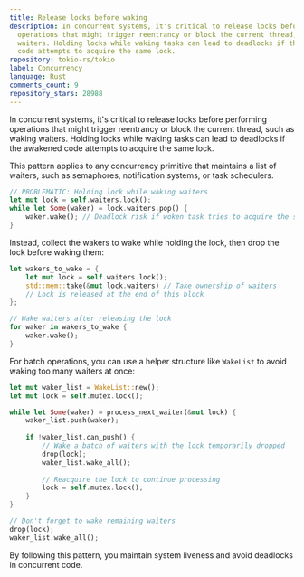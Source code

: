 ```yaml
---
title: Release locks before waking
description: In concurrent systems, it's critical to release locks before performing
  operations that might trigger reentrancy or block the current thread, such as waking
  waiters. Holding locks while waking tasks can lead to deadlocks if the awakened
  code attempts to acquire the same lock.
repository: tokio-rs/tokio
label: Concurrency
language: Rust
comments_count: 9
repository_stars: 28988
---
```


In concurrent systems, it's critical to release locks before performing operations that might trigger reentrancy or block the current thread, such as waking waiters. Holding locks while waking tasks can lead to deadlocks if the awakened code attempts to acquire the same lock.

This pattern applies to any concurrency primitive that maintains a list of waiters, such as semaphores, notification systems, or task schedulers.

```rust
// PROBLEMATIC: Holding lock while waking waiters
let mut lock = self.waiters.lock();
while let Some(waker) = lock.waiters.pop() {
    waker.wake(); // Deadlock risk if woken task tries to acquire the same lock
}
```

Instead, collect the wakers to wake while holding the lock, then drop the lock before waking them:

```rust
let wakers_to_wake = {
    let mut lock = self.waiters.lock();
    std::mem::take(&mut lock.waiters) // Take ownership of waiters
    // Lock is released at the end of this block
};

// Wake waiters after releasing the lock
for waker in wakers_to_wake {
    waker.wake();
}
```

For batch operations, you can use a helper structure like `WakeList` to avoid waking too many waiters at once:

```rust
let mut waker_list = WakeList::new();
let mut lock = self.mutex.lock();

while let Some(waker) = process_next_waiter(&mut lock) {
    waker_list.push(waker);
    
    if !waker_list.can_push() {
        // Wake a batch of waiters with the lock temporarily dropped
        drop(lock);
        waker_list.wake_all();
        
        // Reacquire the lock to continue processing
        lock = self.mutex.lock();
    }
}

// Don't forget to wake remaining waiters
drop(lock);
waker_list.wake_all();
```

By following this pattern, you maintain system liveness and avoid deadlocks in concurrent code.